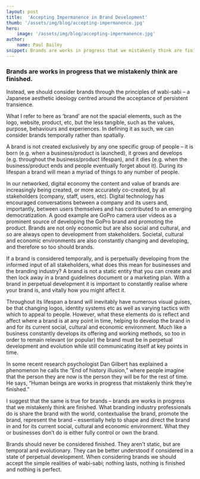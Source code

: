 ```yaml
---
layout: post
title:  'Accepting Impermanence in Brand Development'
thumb: '/assets/img/blog/accepting-impermanence.jpg'
hero: 
    image: '/assets/img/blog/accepting-impermanence.jpg'
author: 
    name: Paul Bailey
snippet: Brands are works in progress that we mistakenly think are finished.
---
```


### Brands are works in progress that we mistakenly think are finished.

Instead, we should consider brands through the principles of wabi-sabi – a Japanese aesthetic ideology centred around 
the acceptance of persistent transience.

What I refer to here as ‘brand’ are not the spacial elements, such as the logo, website, product, etc, but the less 
tangible, such as the values, purpose, behaviours and experiences. In defining it as such, we can consider brands 
temporally rather than spatially.

A brand is not created exclusively by any one specific group of people – it is born (e.g. when a business/product is 
launched), it grows and develops (e.g. throughout the business/product lifespan), and it dies (e.g. when the 
business/product ends and people eventually forget about it). During its lifespan a brand will mean a myriad of things 
to any number of people.

In our networked, digital economy the content and value of brands are increasingly being created, or more accurately 
co-created, by all stakeholders (company, staff, users, etc). Digital technology has encouraged conversations between a 
company and its users and, importantly, between users themselves and has contributed to an emerging democratization. A 
good example are GoPro camera user videos as a prominent source of developing the GoPro brand and promoting the product. 
Brands are not only economic but are also social and cultural, and so are always open to development from stakeholders. 
Societal, cultural and economic environments are also constantly changing and developing, and therefore so too should 
brands.

If a brand is considered temporally, and is perpetually developing from the informed input of all stakeholders, what 
does this mean for businesses and the branding industry? A brand is not a static entity that you can create and then 
lock away in a brand guidelines document or a marketing plan. With a brand in perpetual development it is important to 
constantly realise where your brand is, and vitally how you might affect it.

Throughout its lifespan a brand will inevitably have numerous visual guises, be that changing logos, identity systems 
etc as well as varying tactics with which to appeal to people. However, what these elements do is reflect and affect 
where a brand is at any point in time, helping to develop the brand in and for its current social, cultural and economic 
environment. Much like a business constantly develops its offering and working methods, so too in order to remain 
relevant (or popular) the brand must be in perpetual development and evolution while still communicating itself at key 
points in time.

In some recent research psychologist Dan Gilbert has explained a phenomenon he calls the “End of history illusion,” 
where people imagine that the person they are now is the person they will be for the rest of time. He says, “Human 
beings are works in progress that mistakenly think they’re finished.”

I suggest that the same is true for brands – brands are works in progress that we mistakenly think are finished. What 
branding industry professionals do is share the brand with the world, contextualise the brand, promote the brand, 
represent the brand – essentially help to shape and direct the brand in and for its current social, cultural and 
economic environment. What they or businesses don’t do is either fully control or own the brand.

Brands should never be considered finished. They aren’t static, but are temporal and evolutionary. They can be better 
understood if considered in a state of perpetual development. When considering brands we should accept the simple 
realities of wabi-sabi; nothing lasts, nothing is finished and nothing is perfect.